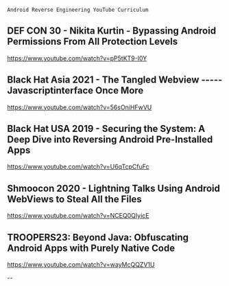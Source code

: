 ````
Android Reverse Engineering YouTube Curriculum
````

## DEF CON 30 - Nikita Kurtin - Bypassing Android Permissions From All Protection Levels
https://www.youtube.com/watch?v=pP5tKT9-I0Y

## Black Hat Asia 2021 - The Tangled Webview ----- Javascriptinterface Once More
https://www.youtube.com/watch?v=56sOniHFwVU

## Black Hat USA 2019 - Securing the System: A Deep Dive into Reversing Android Pre-Installed Apps
https://www.youtube.com/watch?v=U6qTcpCfuFc

## Shmoocon 2020 - Lightning Talks Using Android WebViews to Steal All the Files
https://www.youtube.com/watch?v=NCEQ0QIyicE

## TROOPERS23: Beyond Java: Obfuscating Android Apps with Purely Native Code
https://www.youtube.com/watch?v=wayMcQQZV1U

--